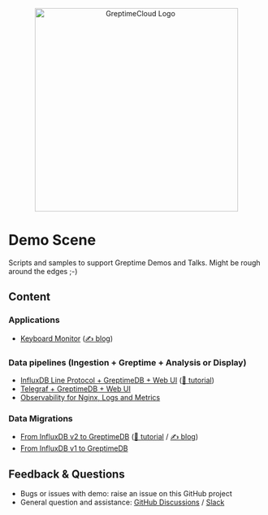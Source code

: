 <p align="center">
  <a href="http://console.greptime.cloud/">
  <picture>
    <source media="(prefers-color-scheme: light)" srcset="https://greptime.com/logo/icon/logo-cloud-routine-level.svg">
    <source media="(prefers-color-scheme: dark)" srcset="https://greptime.com/logo/icon/logo-cloud-light-level.svg">
    <img alt="GreptimeCloud Logo" src="placeholder" width="400px">
  </picture>
  </a>
</p>

# Demo Scene

Scripts and samples to support Greptime Demos and Talks. Might be rough around the edges ;-)

## Content

### Applications

* [Keyboard Monitor](keyboard-monitor) ([✍️ blog](https://greptime.com/blogs/2024-03-19-keyboard-monitoring))

### Data pipelines (Ingestion + Greptime + Analysis or Display)

* [InfluxDB Line Protocol + GreptimeDB + Web UI](influxdb-lineprotocol) ([🎥 tutorial](https://www.youtube.com/watch?v=JZuq0inSO9Q))
* [Telegraf + GreptimeDB + Web UI](telegraf-ingestion)
* [Observability for Nginx, Logs and Metrics](nginx-log-metrics)

### Data Migrations

* [From InfluxDB v2 to GreptimeDB](influxdb-v2-to-greptime) ([🎥 tutorial](https://www.youtube.com/watch?v=jiwZoRMzYis) / [✍️ blog](https://greptime.com/blogs/2024-04-16-migrate-data-from-influxdbv2))
* [From InfluxDB v1 to GreptimeDB](influxdb-v1-to-greptime)

## Feedback & Questions

* Bugs or issues with demo: raise an issue on this GitHub project
* General question and assistance: [GitHub Discussions](https://github.com/orgs/GreptimeTeam/discussions) / [Slack](https://greptime.com/slack)
